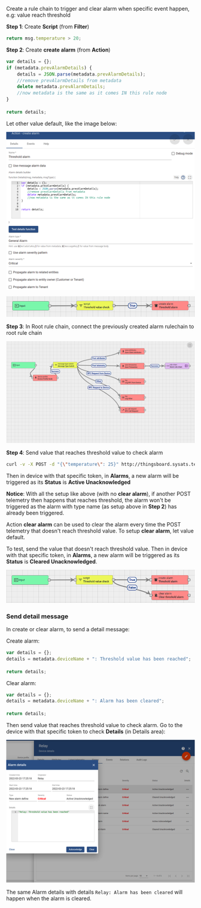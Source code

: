 Create a rule chain to trigger and clear alarm when specific event happen, e.g: value reach threshold

**Step 1**: Create **Script** (from **Filter**)

```js
return msg.temperature > 20;
```

**Step 2**: Create **create alarm** (from **Action**)

```js
var details = {};
if (metadata.prevAlarmDetails) {
    details = JSON.parse(metadata.prevAlarmDetails);
    //remove prevAlarmDetails from metadata
    delete metadata.prevAlarmDetails;
    //now metadata is the same as it comes IN this rule node
}

return details;
```

Let other value default, like the image below:

![](../../../Environment/Images/create_alarm_default_setup.png)

![](../../../Environment/Images/create_alarm.png)

**Step 3**: In Root rule chain, connect the previously created alarm rulechain to root rule chain

![](../../../Environment/Images/root_rule_chain_for_alarm.png)

**Step 4**: Send value that reaches threshold value to check alarm

```sh
curl -v -X POST -d "{\"temperature\": 25}" http://thingsboard.sysats.tech/api/v1/RbeNuZuf86rJ4zlY369i/telemetry --header "Content-Type:application/json"
```

Then in device with that specific token, in **Alarms**, a new alarm will be triggered as its **Status** is **Active Unacknowledged**

**Notice**: With all the setup like above (with no **clear alarm**), if another POST telemetry then happens that reaches threshold, the alarm won't be triggered as the alarm with type name (as setup above in **Step 2**) has already been triggered.

Action **clear alarm** can be used to clear the alarm every time the POST telemetry that doesn't reach threshold value. To setup **clear alarm**, let value default. 

To test, send the value that doesn't reach threshold value. Then in device with that specific token, in **Alarms**, a new alarm will be triggered as its **Status** is **Cleared Unacknowledged**.

![](../../../Environment/Images/create_and_clear_alarm.png)

### Send detail message

In create or clear alarm, to send a detail message:

Create alarm:

```js
var details = {};
details = metadata.deviceName + ": Threshold value has been reached";

return details;
```

Clear alarm:

```js
var details = {};
details = metadata.deviceName + ": Alarm has been cleared";

return details;
```

Then send value that reaches threshold value to check alarm. Go to the device with that specific token to check **Details** (in Details area):

![](../../../Environment/Images/alarm_details.png)

The same Alarm details with details ``Relay: Alarm has been cleared`` will happen when the alarm is cleared.